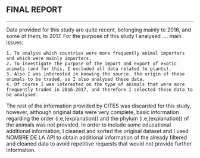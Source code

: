 ## **FINAL REPORT** 
<hr


Data provided for this study are quite recent, belonging mainly to 2016, and some of them, to 2017. For the purpose of this study I analysed …. main issues:
       
    1. To analyse which countries were more frequently animal importers and which were mainly importers.
    2. To investigate the purpose of the import and export of exotic animals (and for this, I excluded all data related to plants).
    3. Also I was interested in knowing the source, the origin of these animals to be traded, so I also analysed these data.
    4. Of course I was interested on the type of animals that were more frequently traded in 2016-2017, and therefore I selected these data to be analysed.
The rest of the information provided by CITES was discarded for this study, however, although original data were very complete, basic information regarding the order (i.e,(explanation)) and the phylum (i.e,(explanation)) of the animals was not provided. 
In order to include some educational additional information, I cleaned and sorted the original dataset and I used NOMBRE DE LA API to obtain additional information of the already filtered and cleaned data to avoid repetitive requests that would not provide further information.
